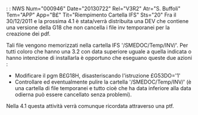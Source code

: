  :  : NWS Num="000946" Date="20130722" Rel="V3R2" Atr="S. Buffoli" Tem="APP" App="B£" Tit="Riempimento Cartella IFS" Sts="20"
Fra il 30/12/2011 e la prossima 4.1 è stata/verrà distribuita una DEV che contiene una versione della G18 che non cancella i file inv temporanei per la creazione dei pdf.

Tali file vengono memorizzati nella cartella IFS '/SMEDOC/Temp/INV/'. Per tutti coloro che hanno una 3.2 con data superiore uguale a quella indicata o hanno intenzione di installarla è opportuno che eseguano queste due azioni : 
* Modificare il pgm B£G18H, disasteriscando l'istruzione £G53DO='1'
* Controllare ed eventualmente pulire la cartella '/SMEDOC/Temp/INV/' (è una cartella di file temporanei e tutto cioè che ha data inferiore alla data odierna può essere cancellato senza problemi).

Nella 4.1 questa attività verrà comunque ricordata attraverso una ptf.

